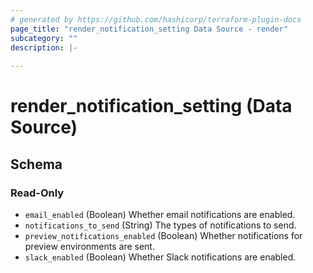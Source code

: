 ```yaml
---
# generated by https://github.com/hashicorp/terraform-plugin-docs
page_title: "render_notification_setting Data Source - render"
subcategory: ""
description: |-
  
---
```


# render_notification_setting (Data Source)





<!-- schema generated by tfplugindocs -->
## Schema

### Read-Only

- `email_enabled` (Boolean) Whether email notifications are enabled.
- `notifications_to_send` (String) The types of notifications to send.
- `preview_notifications_enabled` (Boolean) Whether notifications for preview environments are sent.
- `slack_enabled` (Boolean) Whether Slack notifications are enabled.
